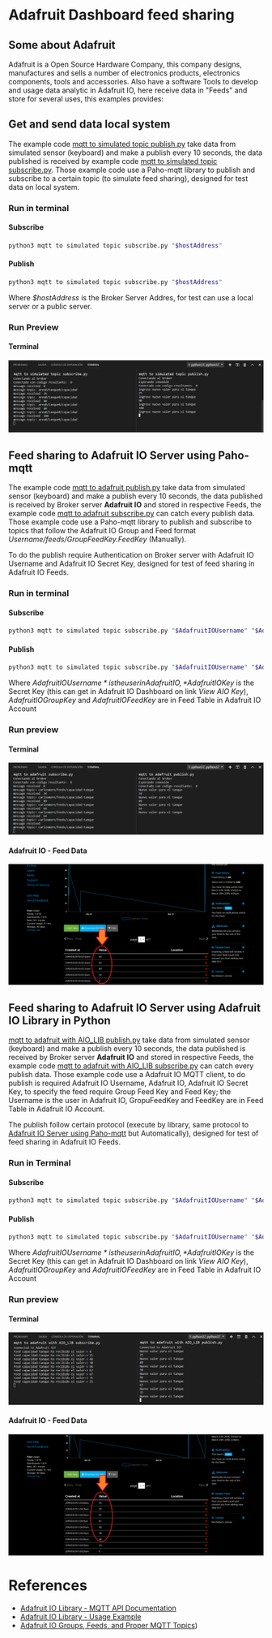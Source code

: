 # Adafruit Dashboard feed sharing
## Some about Adafruit
Adafruit is a Open Source Hardware Company, this company designs, manufactures and sells a number of electronics products, electronics components, tools and accessories. Also have a software Tools to develop and usage data analytic in Adafruit IO, here receive data in "Feeds" and store for several uses, this examples provides:

## Get and send data local system
The example code [mqtt to simulated topic publish.py](/Example&#32;code/Adafruit&#32;Dashboard/mqtt&#32;to&#32;simulated&#32;topic&#32;publish.py) take data from simulated sensor (keyboard) and make a publish every 10 seconds, the data published is received by example code [mqtt to simulated topic subscribe.py](/Example&#32;code/Adafruit&#32;Dashboard/mqtt&#32;to&#32;simulated&#32;topic&#32;subscribe.py). Those example code use a Paho-mqtt library to publish and subscribe to a certain topic (to simulate feed sharing), designed for test data on local system.
### Run in terminal
#### Subscribe
```bash
python3 mqtt to simulated topic subscribe.py "$hostAddress"
```
#### Publish
```bash
python3 mqtt to simulated topic subscribe.py "$hostAddress"
```
Where *$hostAddress* is the Broker Server Addres, for test can use a local server or a public server.

### Run Preview
#### Terminal
![Execute preview - simulated topic](/Images/Example&#32;code/Execute&#32;preview&#32;simulated&#32;topic.png)

## Feed sharing to Adafruit IO Server using Paho-mqtt
The example code [mqtt to adafruit publish.py](/Example&#32;code/Adafruit&#32;Dashboard/mqtt&#32;to&#32;adafruit&#32;publish.py) take data from simulated sensor (keyboard) and make a publish every 10 seconds, the data published is received by Broker server **Adafruit IO** and stored in respective Feeds, the example code [mqtt to adafruit subscribe.py](/Example&#32;code/Adafruit&#32;Dashboard/mqtt&#32;to&#32;adafruit&#32;subscribe.py) can catch every publish data. Those example code use a Paho-mqtt library to publish and subscribe to topics that follow the Adafruit IO Group and Feed format *Username/feeds/GroupFeedKey.FeedKey* (Manually).

To do the publish require Authentication on Broker server with Adafruit IO Username and Adafruit IO Secret Key, designed for test of feed sharing in Adafruit IO Feeds.
### Run in terminal
#### Subscribe
```bash
python3 mqtt to simulated topic subscribe.py "$AdafruitIOUsername" "$AdafruitIOKey" "$AdafruitIOGroupKey" "$AdafruitIOFeedKey"
```
#### Publish
```bash
python3 mqtt to simulated topic subscribe.py "$AdafruitIOUsername" "$AdafruitIOKey" "$AdafruitIOFeedKey"
```
Where *$AdafruitIOUsername* is the user in Adafruit IO, *$AdafruitIOKey* is the Secret Key (this can get in Adafruit IO Dashboard on link *View AIO Key*), *AdafruitIOGroupKey* and *AdafruitIOFeedKey* are in Feed Table in Adafruit IO Account

### Run preview
#### Terminal
![Execute preview - adafruit paho](/Images/Example&#32;code/Execute&#32;preview&#32;adafruit&#32;paho.png)
#### Adafruit IO - Feed Data
![Execute result - adafruit paho](/Images/Example&#32;code/Execute&#32;result&#32;dashboard&#32;adafruit&#32;paho.png)


## Feed sharing to Adafruit IO Server using Adafruit IO Library in Python
[mqtt to adafruit with AIO_LIB publish.py](/Example&#32;code/Adafruit&#32;Dashboard/mqtt&#32;to&#32;adafruit&#32;with&#32;AIO_LIB&#32;publish.py) take data from simulated sensor (keyboard) and make a publish every 10 seconds, the data published is received by Broker server **Adafruit IO** and stored in respective Feeds, the example code [mqtt to adafruit with AIO_LIB subscribe.py](/Example&#32;code/Adafruit&#32;Dashboard/mqtt&#32;to&#32;adafruit&#32;&#32;with&#32;AIO_LIB&#32;subscribe.py) can catch every publish data. Those example code use a Adafruit IO MQTT client, to do publish is required Adafruit IO Username, Adafruit IO, Adafruit IO Secret Key, to specify the feed require Group Feed Key and Feed Key; the Username is the user in Adafruit IO, GropuFeedKey and FeedKey are in Feed Table in Adafruit IO Account.

The publish follow certain protocol (execute by library, same protocol to [Adafruit IO Server using Paho-mqtt](#feed-sharing-to-adafruit-io-server-using-paho-mqtt) but Automatically), designed for test of feed sharing in Adafruit IO Feeds.
### Run in Terminal
#### Subscribe
```bash
python3 mqtt to simulated topic subscribe.py "$AdafruitIOUsername" "$AdafruitIOKey" "$AdafruitIOGroupKey" "$AdafruitIOFeedKey"
```
#### Publish
```bash
python3 mqtt to simulated topic subscribe.py "$AdafruitIOUsername" "$AdafruitIOKey" "$AdafruitIOFeedKey"
```
Where *$AdafruitIOUsername* is the user in Adafruit IO, *$AdafruitIOKey* is the Secret Key (this can get in Adafruit IO Dashboard on link *View AIO Key*), *AdafruitIOGroupKey* and *AdafruitIOFeedKey* are in Feed Table in Adafruit IO Account

### Run preview
#### Terminal
![Execute preview - adafruit AIO LIB](/Images/Example&#32;code/Execute&#32;preview&#32;adafruit&#32;AIO&#32;library.png)
#### Adafruit IO - Feed Data
![Execute result - adafruit AIO LIB](/Images/Example&#32;code/Execute&#32;result&#32;dashboard&#32;adafruit&#32;AIO&#32;library.png)

# References
* [Adafruit IO Library - MQTT API Documentation](https://learn.adafruit.com/welcome-to-adafruit-io/mqtt-api-documentation-2)
* [Adafruit IO Library - Usage Example](https://adafruit-io-python-client.readthedocs.io/en/latest/feed-sharing.html#usage-example)
* [Adafruit IO Groups, Feeds, and Proper MQTT Topics](https://io.adafruit.com/blog/notebook/2017/11/02/groups-feeds-and-fixing-mqtt-topics/))